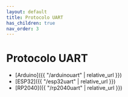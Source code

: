 ```yaml
---
layout: default
title: Protocolo UART
has_children: true
nav_order: 3
---
```


# Protocolo UART

- [Arduino]({{ "/arduinouart" | relative_url }})
- [ESP32]({{ "/esp32uart" | relative_url }})
- [RP2040]({{ "/rp2040uart" | relative_url }})
